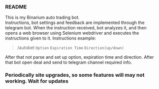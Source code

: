 ### **README**
This is my Binarium auto trading bot. <br> Instructions, bot settings and feedback are implemented through the telegram bot.
When the instruction received, bot analyzes it, and then opens a web browser using Selenium webdriver and executes the instructions given to it.
Instructions example: <br>

> /autobet `Option` `Expiration Time` `Direction(up/down)` <br>

After that not parse and set up option, expiration time and direction. After that bot open deal and send to telegram channel required info.
### Periodically site upgrades, so some features will may not working. Wait for updates
